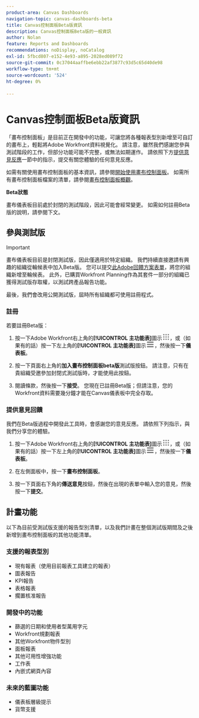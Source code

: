 ```yaml
---
product-area: Canvas Dashboards
navigation-topic: canvas-dashboards-beta
title: Canvas控制面板Beta版資訊
description: Canvas控制面板Beta版的一般資訊
author: Nolan
feature: Reports and Dashboards
recommendations: noDisplay, noCatalog
exl-id: 5fbcd807-e152-4e93-a895-2028ed089f72
source-git-commit: 0c37044aaffbe6ebb22af3877c93d5c65d40de98
workflow-type: tm+mt
source-wordcount: '524'
ht-degree: 0%

---
```


# Canvas控制面板Beta版資訊

「畫布控制面板」是目前正在開發中的功能，可讓您將各種報表型別新增至可自訂的畫布上，輕鬆將Adobe Workfront資料視覺化。 請注意，雖然我們感謝您參與測試階段的工作，但部分功能可能不完整，或無法如期運作。 請依照下方[提供意見反應](#provide-feedback)一節中的指示，提交有關您體驗的任何意見反應。

如需有關使用畫布控制面板的基本資訊，請參閱[開始使用畫布控制面板](/help/quicksilver/reports-and-dashboards/canvas-dashboards/manage-canvas-dashboards/get-started-canvas-dashboards.md)。
如需所有畫布控制面板檔案的清單，請參閱[畫布控制面板概觀](/help/quicksilver/reports-and-dashboards/canvas-dashboards/canvas-dashboards-overview.md)。

**Beta狀態**

畫布儀表板目前處於封閉的測試階段，因此可能會經常變更。 如需如何註冊Beta版的說明，請參閱下文。

## 參與測試版

>[!IMPORTANT]
>
>畫布儀表板目前是封閉測試版，因此僅適用於特定組織。 我們持續直接邀請有興趣的組織從輪候表中加入Beta版。 您可以提交[此Adobe回饋方案表單](https://www.feedbackprogram.adobe.com/c/r/Workfront-Canvas-Dashboards-Visualizations-Beta)，將您的組織新增至輪候表。 此外，已購買Workfront Planning作為其套件一部分的組織已獲得測試版存取權，以測試跨產品報告功能。
>
>最後，我們會改用公開測試版，屆時所有組織都可使用註冊程式。

### 註冊

若要註冊Beta版：

1. 按一下Adobe Workfront右上角的&#x200B;**[!UICONTROL 主功能表]**&#x200B;圖示![主功能表](/help/_includes/assets/main-menu-icon.png)，或（如果有的話）按一下左上角的&#x200B;**[!UICONTROL 主功能表]**&#x200B;圖示![主功能表](/help/_includes/assets/main-menu-icon-left-nav.png)，然後按一下&#x200B;**儀表板**。

1. 按一下頁面右上角的&#x200B;**加入畫布控制面板beta版**&#x200B;測試版按鈕。 請注意，只有在貴組織受邀參加封閉式測試版時，才能使用此按鈕。

1. 閱讀條款，然後按一下&#x200B;**接受**。 您現在已註冊Beta版；但請注意，您的Workfront資料需要幾分鐘才能在Canvas儀表板中完全存取。

### 提供意見回饋

我們在Beta版過程中開發此工具時，會感謝您的意見反應。 請依照下列指示，與我們分享您的體驗。

1. 按一下Adobe Workfront右上角的&#x200B;**[!UICONTROL 主功能表]**&#x200B;圖示![主功能表](/help/_includes/assets/main-menu-icon.png)，或（如果有的話）按一下左上角的&#x200B;**[!UICONTROL 主功能表]**&#x200B;圖示![主功能表](/help/_includes/assets/main-menu-icon-left-nav.png)，然後按一下&#x200B;**儀表板**。

1. 在左側面板中，按一下&#x200B;**畫布控制面板**。

1. 按一下頁面右下角的&#x200B;**傳送意見**&#x200B;按鈕，然後在出現的表單中輸入您的意見，然後按一下&#x200B;**提交**。

## 計畫功能

以下為目前受測試版支援的報告型別清單，以及我們計畫在整個測試版期間及之後新增到畫布控制面板的其他功能清單。

### 支援的報表型別

* 現有報表（使用目前報表工具建立的報表）
* 圖表報告
* KPI報告
* 表格報表
* 擱置核准報告

### 開發中的功能

* 篩選的日期和使用者型萬用字元
* Workfront規劃報表
* 其他Workfront物件型別
* 面板報表
* 其他可用性增強功能
* 工作表
* 內嵌式網頁內容

### 未來的藍圖功能

* 儀表板層級提示
* 貨幣支援
